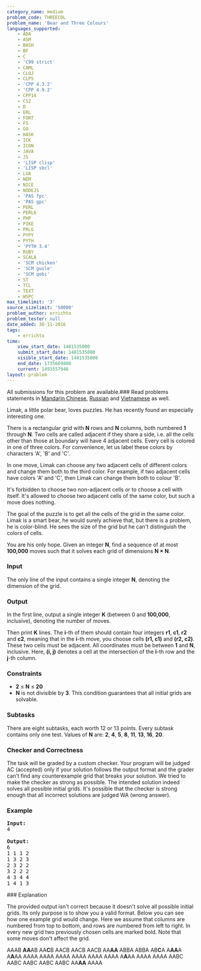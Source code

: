 ```yaml
---
category_name: medium
problem_code: THREECOL
problem_name: 'Bear and Three Colours'
languages_supported:
    - ADA
    - ASM
    - BASH
    - BF
    - C
    - 'C99 strict'
    - CAML
    - CLOJ
    - CLPS
    - 'CPP 4.3.2'
    - 'CPP 4.9.2'
    - CPP14
    - CS2
    - D
    - ERL
    - FORT
    - FS
    - GO
    - HASK
    - ICK
    - ICON
    - JAVA
    - JS
    - 'LISP clisp'
    - 'LISP sbcl'
    - LUA
    - NEM
    - NICE
    - NODEJS
    - 'PAS fpc'
    - 'PAS gpc'
    - PERL
    - PERL6
    - PHP
    - PIKE
    - PRLG
    - PYPY
    - PYTH
    - 'PYTH 3.4'
    - RUBY
    - SCALA
    - 'SCM chicken'
    - 'SCM guile'
    - 'SCM qobi'
    - ST
    - TCL
    - TEXT
    - WSPC
max_timelimit: '3'
source_sizelimit: '50000'
problem_author: errichto
problem_tester: null
date_added: 30-11-2016
tags:
    - errichto
time:
    view_start_date: 1481535000
    submit_start_date: 1481535000
    visible_start_date: 1481535000
    end_date: 1735669800
    current: 1493557946
layout: problem
---
```

All submissions for this problem are available.###  Read problems statements in [Mandarin Chinese](http://www.codechef.com/download/translated/DEC16/mandarin/THREECOL.pdf), [Russian](http://www.codechef.com/download/translated/DEC16/russian/THREECOL.pdf) and [Vietnamese](http://www.codechef.com/download/translated/DEC16/vietnamese/THREECOL.pdf) as well.

Limak, a little polar bear, loves puzzles. He has recently found an especially interesting one.

There is a rectangular grid with **N** rows and **N** columns, both numbered **1** through **N**. Two cells are called adjacent if they share a side, i.e. all the cells other than those at boundary will have 4 adjacent cells. Every cell is colored in one of three colors. For convenience, let us label these colors by characters 'A', 'B' and 'C'.

In one move, Limak can choose any two adjacent cells of different colors and change them both to the third color. For example, if two adjacent cells have colors 'A' and 'C', then Limak can change them both to colour 'B'.

It's forbidden to choose two non-adjacent cells or to choose a cell with itself. It's allowed to choose two adjacent cells of the same color, but such a move does nothing.

The goal of the puzzle is to get all the cells of the grid in the same color. Limak is a smart bear, he would surely achieve that, but there is a problem, he is color-blind. He sees the size of the grid but he can't distinguish the colors of cells.

You are his only hope. Given an integer **N**, find a sequence of at most **100,000** moves such that it solves each grid of dimensions **N × N**.

### Input

The only line of the input contains a single integer **N**, denoting the dimension of the grid.

### Output

In the first line, output a single integer **K** (between 0 and **100,000**, inclusive), denoting the number of moves.

Then print **K** lines. The **i**-th of them should contain four integers **r1**, **c1**, **r2** and **c2**, meaning that in the **i**-th move, you choose cells **(r1, c1)** and **(r2, c2)**. These two cells must be adjacent. All coordinates must be between **1** and **N**, inclusive. Here, **(i, j)** denotes a cell at the intersection of the **i**-th row and the **j**-th column.

### Constraints

- **2** ≤ **N** ≤ **20**
- **N** is not divisible by **3**. This condition guarantees that all initial grids are solvable.

### Subtasks

There are eight subtasks, each worth 12 or 13 points. Every subtask contains only one test. Values of **N** are: **2**, **4**, **5**, **8**, **11**, **13**, **16**, **20**.

### Checker and Correctness

The task will be graded by a custom checker. Your program will be judged AC (accepted) only if your solution follows the output format and the grader can't find any counterexample grid that breaks your solution. We tried to make the checker as strong as possible. The intended solution indeed solves all possible initial grids. It's possible that the checker is strong enough that all incorrect solutions are judged WA (wrong answer).

### Example

<pre><b>Input:</b>
4

<b>Output:</b>
6
1 1 1 2
1 3 2 3
2 3 2 2
3 2 2 2
4 3 4 4
1 4 1 3
</pre>### Explanation

The provided output isn't correct because it doesn't solve all possible initial grids. Its only purpose is to show you a valid format. Below you can see how one example grid would change. Here we assume that columns are numbered from top to bottom, and rows are numbered from left to right. In every new grid two previously chosen cells are marked bold. Note that some moves don't affect the grid.

AAAB **AA**AB AA**C**B AACB AACB AACB AA**AA**
ABBA ABBA AB**C**A A**AA**A A**A**AA AAAA AAAA
AAAA AAAA AAAA AAAA A**A**AA AAAA AAAA
AABC AABC AABC AABC AABC AA**AA** AAAA
